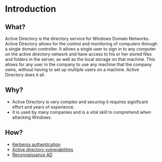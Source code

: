 # Introduction

## What?

Active Directory is the directory service for Windows Domain Networks. Active Directory allows for the control and 
monitoring of computers through a single domain controller. It allows a single user to sign in to any computer on 
the active directory network and have access to his or her stored files and folders in the server, as well as the 
local storage on that machine. This allows for any user in the company to use any machine that the company owns, 
without having to set up multiple users on a machine. Active Directory does it all. 

## Why?

* Active Directory is very complex and securing it requires significant effort and years of experience. 
* It is used by many companies and is a vital skill to comprehend when attacking Windows.

## How?

* [Kerberos authentication](kerberos.md)
* [Active directory vulnerabilities](vulns.md)
* [Reconnaissance AD](recon.md)
